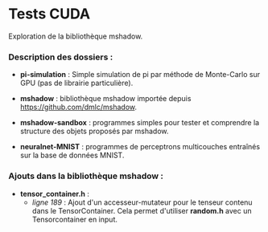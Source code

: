 # Tests CUDA
Exploration de la bibliothèque mshadow.

### Description des dossiers :

- **pi-simulation** : Simple simulation de pi par méthode de Monte-Carlo sur GPU (pas de librairie particulière).

- **mshadow** : bibliothèque mshadow importée depuis https://github.com/dmlc/mshadow.

- **mshadow-sandbox** : programmes simples pour tester et comprendre la structure des objets proposés par mshadow.

- **neuralnet-MNIST** : programmes de perceptrons multicouches entraînés sur la base de données MNIST. 


### Ajouts dans la bibliothèque mshadow :
- **tensor_container.h** :
  - *ligne 189* : Ajout d'un accesseur-mutateur pour le tenseur contenu dans le TensorContainer. Cela permet d'utiliser **random.h** avec un Tensorcontainer en input. 
